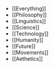 - [[Everything]]
- [[Philosophy]] 
- [[Linguistics]]
- [[Science]]
- [[Technology]]
- [[Humanity]]
- [[Future]]
- [[Movements]]
- [[Aethetics]]